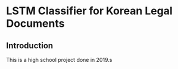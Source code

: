 # LSTM Classifier for Korean Legal Documents

## Introduction

This is a high school project done in 2019.s
